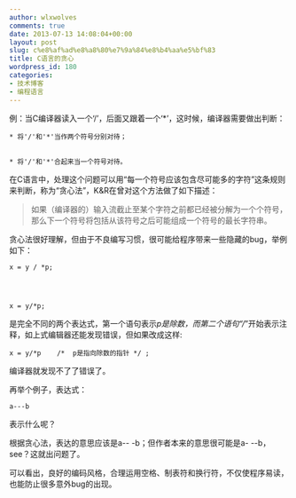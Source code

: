 ```yaml
---
author: wlxwolves
comments: true
date: 2013-07-13 14:08:04+00:00
layout: post
slug: c%e8%af%ad%e8%a8%80%e7%9a%84%e8%b4%aa%e5%bf%83
title: C语言的贪心
wordpress_id: 180
categories:
- 技术博客
- 编程语言
---
```


例：当C编译器读入一个‘/’，后面又跟着一个‘*’，这时候，编译器需要做出判断：




	
    * 将'/'和'*'当作两个符号分别对待；

	
    * 将'/'和'*'合起来当一个符号对待。



在C语言中，处理这个问题可以用“每一个符号应该包含尽可能多的字符”这条规则来判断，称为“贪心法”，K&R在曾对这个方法做了如下描述：


> 如果（编译器的）输入流截止至某个字符之前都已经被分解为一个个符号，那么下一个符号将包括从该符号之后可能组成一个符号的最长字符串。




贪心法很好理解，但由于不良编写习惯，很可能给程序带来一些隐藏的bug，举例如下：<!-- more -->

    
    x = y / *p;



    
    x = y/*p;


是完全不同的两个表达式，第一个语句表示*p是除数，而第二个语句“/*”开始表示注释，如上式编辑器还能发现错误，但如果改成这样:

    
    x = y/*p    /*  p是指向除数的指针 */ ;


编译器就发现不了了错误了。

再举个例子，表达式：

    
    a---b


表示什么呢？

根据贪心法，表达的意思应该是a-- -b；但作者本来的意思很可能是a- --b，see？这就出问题了。

可以看出，良好的编码风格，合理运用空格、制表符和换行符，不仅使程序易读，也能防止很多意外bug的出现。
